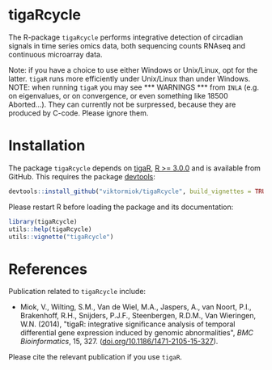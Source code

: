 # tigaRcycle

The R-package `tigaRcycle` performs integrative detection of circadian signals in time series omics data, both sequencing counts RNAseq and continuous microarray data.


Note: if you have a choice to use either Windows or Unix/Linux, opt for the latter. `tigaR` runs more efficiently under Unix/Linux than under Windows. NOTE:  when running `tigaR` you may see *** WARNINGS ***  from `INLA` (e.g. on eigenvalues, or on convergence, or even something like 18500 Aborted...). They can currently not be surpressed, because they are produced by C-code. Please ignore them. 

# Installation

The package `tigaRcycle` depends on [tigaR](https://github.com/viktormiok/tigaR), [R >= 3.0.0](https://cran.r-project.org/) and is available from GitHub. This requires the package [devtools](https://cran.r-project.org/web/packages/devtools/index.html):

``` r
devtools::install_github("viktormiok/tigaRcycle", build_vignettes = TRUE)
```

Please restart R before loading the package and its documentation:

``` r
library(tigaRcycle)
utils::help(tigaRcycle)
utils::vignette("tigaRcycle")
```

# References

Publication related to `tigaRcycle` include:

- Miok, V., Wilting, S.M., Van de Wiel, M.A., Jaspers, A., van Noort, P.I., Brakenhoff, R.H., Snijders, P.J.F., Steenbergen, R.D.M., Van Wieringen, W.N. (2014), "tigaR: integrative significance analysis of temporal differential gene expression induced by genomic abnormalities", *BMC Bioinformatics*, 15, 327. ([doi.org/10.1186/1471-2105-15-327](https://doi.org/10.1186/1471-2105-15-327)).

Please cite the relevant publication if you use `tigaR`.
